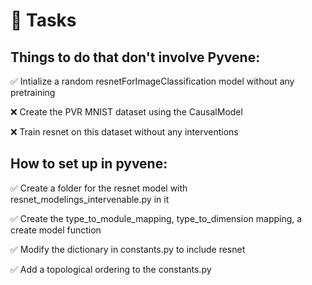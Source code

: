 # 🎯 Tasks

## Things to do that don't involve Pyvene:

✅ Intialize a random resnetForImageClassification model without any pretraining

❌ Create the PVR MNIST dataset using the CausalModel 

❌ Train resnet on this dataset without any interventions

## How to set up in pyvene:

✅ Create a folder for the resnet model with resnet_modelings_intervenable.py in it

✅ Create the type_to_module_mapping, type_to_dimension mapping, a create model function

✅ Modify the dictionary in constants.py to include resnet

✅ Add a topological ordering to the constants.py



